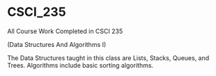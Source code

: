 # CSCI_235
All Course Work Completed in CSCI 235 


(Data Structures And Algorithms I)

The Data Structures taught in this class are Lists, Stacks, Queues, and Trees.
Algorithms include basic sorting algorithms.

